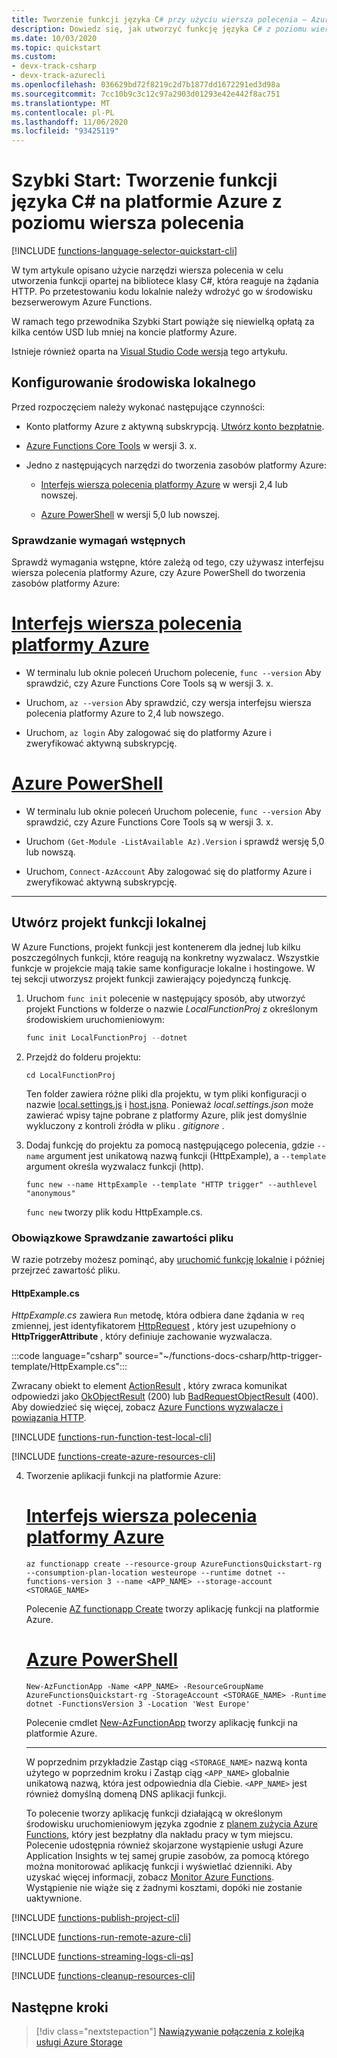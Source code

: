 ```yaml
---
title: Tworzenie funkcji języka C# przy użyciu wiersza polecenia — Azure Functions
description: Dowiedz się, jak utworzyć funkcję języka C# z poziomu wiersza polecenia, a następnie opublikować projekt lokalny na potrzeby hostingu bezserwerowego w Azure Functions.
ms.date: 10/03/2020
ms.topic: quickstart
ms.custom:
- devx-track-csharp
- devx-track-azurecli
ms.openlocfilehash: 036629bd72f8219c2d7b1877dd1672291ed3d98a
ms.sourcegitcommit: 7cc10b9c3c12c97a2903d01293e42e442f8ac751
ms.translationtype: MT
ms.contentlocale: pl-PL
ms.lasthandoff: 11/06/2020
ms.locfileid: "93425119"
---
```

# <a name="quickstart-create-a-c-function-in-azure-from-the-command-line"></a>Szybki Start: Tworzenie funkcji języka C# na platformie Azure z poziomu wiersza polecenia

[!INCLUDE [functions-language-selector-quickstart-cli](../../includes/functions-language-selector-quickstart-cli.md)]

W tym artykule opisano użycie narzędzi wiersza polecenia w celu utworzenia funkcji opartej na bibliotece klasy C#, która reaguje na żądania HTTP. Po przetestowaniu kodu lokalnie należy wdrożyć go w środowisku bezserwerowym Azure Functions.

W ramach tego przewodnika Szybki Start powiąże się niewielką opłatą za kilka centów USD lub mniej na koncie platformy Azure.

Istnieje również oparta na [Visual Studio Code wersja](create-first-function-vs-code-csharp.md) tego artykułu.

## <a name="configure-your-local-environment"></a>Konfigurowanie środowiska lokalnego

Przed rozpoczęciem należy wykonać następujące czynności:

+ Konto platformy Azure z aktywną subskrypcją. [Utwórz konto bezpłatnie](https://azure.microsoft.com/free/?ref=microsoft.com&utm_source=microsoft.com&utm_medium=docs&utm_campaign=visualstudio).

+ [Azure Functions Core Tools](functions-run-local.md#v2) w wersji 3. x.

+ Jedno z następujących narzędzi do tworzenia zasobów platformy Azure:

    + [Interfejs wiersza polecenia platformy Azure](/cli/azure/install-azure-cli) w wersji 2,4 lub nowszej.

    + [Azure PowerShell](/powershell/azure/install-az-ps) w wersji 5,0 lub nowszej.

### <a name="prerequisite-check"></a>Sprawdzanie wymagań wstępnych

Sprawdź wymagania wstępne, które zależą od tego, czy używasz interfejsu wiersza polecenia platformy Azure, czy Azure PowerShell do tworzenia zasobów platformy Azure:

# <a name="azure-cli"></a>[Interfejs wiersza polecenia platformy Azure](#tab/azure-cli)

+ W terminalu lub oknie poleceń Uruchom polecenie, `func --version` Aby sprawdzić, czy Azure Functions Core Tools są w wersji 3. x.

+ Uruchom, `az --version` Aby sprawdzić, czy wersja interfejsu wiersza polecenia platformy Azure to 2,4 lub nowszego.

+ Uruchom, `az login` Aby zalogować się do platformy Azure i zweryfikować aktywną subskrypcję.

# <a name="azure-powershell"></a>[Azure PowerShell](#tab/azure-powershell)

+ W terminalu lub oknie poleceń Uruchom polecenie, `func --version` Aby sprawdzić, czy Azure Functions Core Tools są w wersji 3. x.

+ Uruchom `(Get-Module -ListAvailable Az).Version` i sprawdź wersję 5,0 lub nowszą. 

+ Uruchom, `Connect-AzAccount` Aby zalogować się do platformy Azure i zweryfikować aktywną subskrypcję.

---

## <a name="create-a-local-function-project"></a>Utwórz projekt funkcji lokalnej

W Azure Functions, projekt funkcji jest kontenerem dla jednej lub kilku poszczególnych funkcji, które reagują na konkretny wyzwalacz. Wszystkie funkcje w projekcie mają takie same konfiguracje lokalne i hostingowe. W tej sekcji utworzysz projekt funkcji zawierający pojedynczą funkcję.

1. Uruchom `func init` polecenie w następujący sposób, aby utworzyć projekt Functions w folderze o nazwie *LocalFunctionProj* z określonym środowiskiem uruchomieniowym:  

    ```csharp
    func init LocalFunctionProj --dotnet
    ```

1. Przejdź do folderu projektu:

    ```console
    cd LocalFunctionProj
    ```

    Ten folder zawiera różne pliki dla projektu, w tym pliki konfiguracji o nazwie [local.settings.js](functions-run-local.md#local-settings-file) i [host.jsna](functions-host-json.md). Ponieważ *local.settings.json* może zawierać wpisy tajne pobrane z platformy Azure, plik jest domyślnie wykluczony z kontroli źródła w pliku *. gitignore* .

1. Dodaj funkcję do projektu za pomocą następującego polecenia, gdzie `--name` argument jest unikatową nazwą funkcji (HttpExample), a `--template` argument określa wyzwalacz funkcji (http).

    ```console
    func new --name HttpExample --template "HTTP trigger" --authlevel "anonymous"
    ``` 

    `func new` tworzy plik kodu HttpExample.cs.

### <a name="optional-examine-the-file-contents"></a>Obowiązkowe Sprawdzanie zawartości pliku

W razie potrzeby możesz pominąć, aby [uruchomić funkcję lokalnie](#run-the-function-locally) i później przejrzeć zawartość pliku.

#### <a name="httpexamplecs"></a>HttpExample.cs

*HttpExample.cs* zawiera `Run` metodę, która odbiera dane żądania w `req` zmiennej, jest identyfikatorem [HttpRequest](/dotnet/api/microsoft.aspnetcore.http.httprequest) , który jest uzupełniony o **HttpTriggerAttribute** , który definiuje zachowanie wyzwalacza.

:::code language="csharp" source="~/functions-docs-csharp/http-trigger-template/HttpExample.cs":::

Zwracany obiekt to element [ActionResult](/dotnet/api/microsoft.aspnetcore.mvc.actionresult) , który zwraca komunikat odpowiedzi jako [OkObjectResult](/dotnet/api/microsoft.aspnetcore.mvc.okobjectresult) (200) lub [BadRequestObjectResult](/dotnet/api/microsoft.aspnetcore.mvc.badrequestobjectresult) (400). Aby dowiedzieć się więcej, zobacz [Azure Functions wyzwalacze i powiązania HTTP](./functions-bindings-http-webhook.md?tabs=csharp).

[!INCLUDE [functions-run-function-test-local-cli](../../includes/functions-run-function-test-local-cli.md)]

[!INCLUDE [functions-create-azure-resources-cli](../../includes/functions-create-azure-resources-cli.md)]

4. Tworzenie aplikacji funkcji na platformie Azure:

    # <a name="azure-cli"></a>[Interfejs wiersza polecenia platformy Azure](#tab/azure-cli)
        
    ```azurecli
    az functionapp create --resource-group AzureFunctionsQuickstart-rg --consumption-plan-location westeurope --runtime dotnet --functions-version 3 --name <APP_NAME> --storage-account <STORAGE_NAME>
    ```
    
    Polecenie [AZ functionapp Create](/cli/azure/functionapp#az_functionapp_create) tworzy aplikację funkcji na platformie Azure. 
    
    # <a name="azure-powershell"></a>[Azure PowerShell](#tab/azure-powershell)
    
    ```azurepowershell
    New-AzFunctionApp -Name <APP_NAME> -ResourceGroupName AzureFunctionsQuickstart-rg -StorageAccount <STORAGE_NAME> -Runtime dotnet -FunctionsVersion 3 -Location 'West Europe'
    ```
    
    Polecenie cmdlet [New-AzFunctionApp](/powershell/module/az.functions/new-azfunctionapp) tworzy aplikację funkcji na platformie Azure. 
    
    ---
    
    W poprzednim przykładzie Zastąp ciąg `<STORAGE_NAME>` nazwą konta użytego w poprzednim kroku i Zastąp ciąg `<APP_NAME>` globalnie unikatową nazwą, która jest odpowiednia dla Ciebie. `<APP_NAME>` jest również domyślną domeną DNS aplikacji funkcji. 
    
    To polecenie tworzy aplikację funkcji działającą w określonym środowisku uruchomieniowym języka zgodnie z [planem zużycia Azure Functions](functions-scale.md#consumption-plan), który jest bezpłatny dla nakładu pracy w tym miejscu. Polecenie udostępnia również skojarzone wystąpienie usługi Azure Application Insights w tej samej grupie zasobów, za pomocą którego można monitorować aplikację funkcji i wyświetlać dzienniki. Aby uzyskać więcej informacji, zobacz [Monitor Azure Functions](functions-monitoring.md). Wystąpienie nie wiąże się z żadnymi kosztami, dopóki nie zostanie uaktywnione.

[!INCLUDE [functions-publish-project-cli](../../includes/functions-publish-project-cli.md)]

[!INCLUDE [functions-run-remote-azure-cli](../../includes/functions-run-remote-azure-cli.md)]

[!INCLUDE [functions-streaming-logs-cli-qs](../../includes/functions-streaming-logs-cli-qs.md)]

[!INCLUDE [functions-cleanup-resources-cli](../../includes/functions-cleanup-resources-cli.md)]

## <a name="next-steps"></a>Następne kroki

> [!div class="nextstepaction"]
> [Nawiązywanie połączenia z kolejką usługi Azure Storage]

[Nawiązywanie połączenia z kolejką usługi Azure Storage]: functions-add-output-binding-storage-queue-cli.md?pivots=programming-language-csharp
